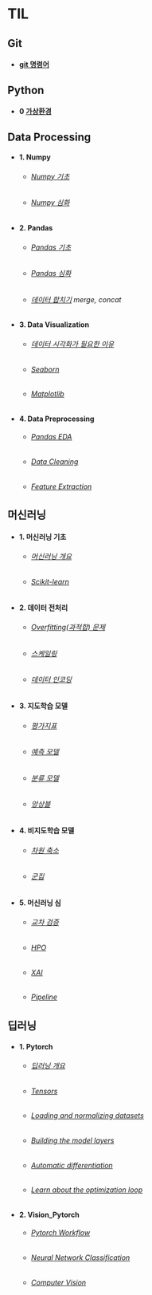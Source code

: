 # TIL
    
## Git
- #### [git 명령어](https://github.com/hanjhoon/hanjhoon.github.io/blob/main/git%20%EB%AA%85%EB%A0%B9%EC%96%B4.md)
    
## Python    
- #### 0 [가상환경](https://github.com/hanjhoon/hanjhoon.github.io/blob/main/Python/virtualenv.md)    
## Data Processing      
- #### 1. Numpy
  - ###### [Numpy 기초](https://github.com/hanjhoon/hanjhoon.github.io/blob/main/Data%20Processing/Numpy/Numpy%EA%B8%B0%EC%B4%88.ipynb)
  - ###### [Numpy 심화](https://github.com/hanjhoon/hanjhoon.github.io/blob/main/Data%20Processing/Numpy/Numpy%EC%8B%AC%ED%99%94.ipynb)    
- #### 2. Pandas
  - ###### [Pandas 기초](https://github.com/hanjhoon/hanjhoon.github.io/blob/main/Data%20Processing/Pandas/pandas_%EA%B8%B0%EC%B4%88.ipynb)
  - ###### [Pandas 심화](https://github.com/hanjhoon/hanjhoon.github.io/blob/main/Data%20Processing/Pandas/pandas_%EC%8B%AC%ED%99%94.ipynb)
  - ###### [데이터 합치기](https://github.com/hanjhoon/hanjhoon.github.io/blob/main/Data%20Processing/Pandas/Pandas%20Join.ipynb) merge, concat
- #### 3. Data Visualization
  - ###### [데이터 시각화가 필요한 이유](https://github.com/hanjhoon/hanjhoon.github.io/blob/main/Data%20Processing/1-3.%20data%20visualization/3_%EB%8D%B0%EC%9D%B4%ED%84%B0_%EC%8B%9C%EA%B0%81%ED%99%94_%ED%95%84%EC%9A%94%ED%95%9C_%EC%9D%B4%EC%9C%A0.ipynb)
  - ###### [Seaborn](https://github.com/hanjhoon/hanjhoon.github.io/blob/main/Data%20Processing/1-3.%20data%20visualization/Seaborn.ipynb)
  - ###### [Matplotlib](https://github.com/hanjhoon/hanjhoon.github.io/blob/main/Data%20Processing/1-3.%20data%20visualization/Matplotlib_font.ipynb)
- #### 4. Data Preprocessing
  - ###### [Pandas EDA](https://github.com/hanjhoon/hanjhoon.github.io/blob/main/Data%20Processing/1-4.%20Pandas%20EDA/1.%20Pandas%20EDA.ipynb)
  - ###### [Data Cleaning](https://github.com/hanjhoon/hanjhoon.github.io/blob/main/Data%20Processing/1-4.%20Pandas%20EDA/2.%20Data%20Cleaning.ipynb)
  - ###### [Feature Extraction](https://github.com/hanjhoon/hanjhoon.github.io/blob/main/Data%20Processing/1-4.%20Pandas%20EDA/3.%20Feature%20Extraction.ipynb)
## 머신러닝
 - #### 1. 머신러닝 기초 
   - ###### [머신러닝 개요](https://github.com/hanjhoon/hanjhoon.github.io/blob/main/2-1.%20%EB%A8%B8%EC%8B%A0%EB%9F%AC%EB%8B%9D%20%EA%B8%B0%EC%B4%88/1.%20%EB%A8%B8%EC%8B%A0%EB%9F%AC%EB%8B%9D%20%EA%B0%9C%EC%9A%94.ipynb)
   - ###### [Scikit-learn](https://github.com/hanjhoon/hanjhoon.github.io/blob/main/2-1.%20%EB%A8%B8%EC%8B%A0%EB%9F%AC%EB%8B%9D%20%EA%B8%B0%EC%B4%88/2.%20Scikit-learn%20Quickstart.ipynb)
 - #### 2. 데이터 전처리
   - ###### [Overfitting(과적합) 문제](https://github.com/hanjhoon/hanjhoon.github.io/blob/main/2-2.%20%EB%8D%B0%EC%9D%B4%ED%84%B0%20%EC%A0%84%EC%B2%98%EB%A6%AC/1.%20Overfitting(%EA%B3%BC%EC%A0%81%ED%95%A9)%20%EB%AC%B8%EC%A0%9C.ipynb)
   - ###### [스케일링](https://github.com/hanjhoon/hanjhoon.github.io/blob/main/2-2.%20%EB%8D%B0%EC%9D%B4%ED%84%B0%20%EC%A0%84%EC%B2%98%EB%A6%AC/2.%20%EC%8A%A4%EC%BC%80%EC%9D%BC%EB%A7%81.ipynb)
   - ###### [데이터 인코딩](https://github.com/hanjhoon/hanjhoon.github.io/blob/main/2-2.%20%EB%8D%B0%EC%9D%B4%ED%84%B0%20%EC%A0%84%EC%B2%98%EB%A6%AC/3.%20%EB%8D%B0%EC%9D%B4%ED%84%B0%20%EC%9D%B8%EC%BD%94%EB%94%A9.ipynb)
 - #### 3. 지도학습 모델
   - ###### [평가지표](https://github.com/hanjhoon/hanjhoon.github.io/blob/main/2-3.%20%EC%A7%80%EB%8F%84%ED%95%99%EC%8A%B5%20%EB%AA%A8%EB%8D%B8/1.%20%ED%8F%89%EA%B0%80%EC%A7%80%ED%91%9C.ipynb)
   - ###### [예측 모델](https://github.com/hanjhoon/hanjhoon.github.io/blob/main/2-3.%20%EC%A7%80%EB%8F%84%ED%95%99%EC%8A%B5%20%EB%AA%A8%EB%8D%B8/2.%20%EC%98%88%EC%B8%A1%20%EB%AA%A8%EB%8D%B8.ipynb)
   - ###### [분류 모델](https://github.com/hanjhoon/hanjhoon.github.io/blob/main/2-3.%20%EC%A7%80%EB%8F%84%ED%95%99%EC%8A%B5%20%EB%AA%A8%EB%8D%B8/3.%20%EB%B6%84%EB%A5%98%20%EB%AA%A8%EB%8D%B8.ipynb)
   - ###### [앙상블](https://github.com/hanjhoon/hanjhoon.github.io/blob/main/2-3.%20%EC%A7%80%EB%8F%84%ED%95%99%EC%8A%B5%20%EB%AA%A8%EB%8D%B8/4.%20%EC%95%99%EC%83%81%EB%B8%94.ipynb)
 - #### 4. 비지도학습 모델
   - ###### [차원 축소](https://github.com/hanjhoon/hanjhoon.github.io/blob/main/2-4.%20%EB%B9%84%EC%A7%80%EB%8F%84%ED%95%99%EC%8A%B5%20%EB%AA%A8%EB%8D%B8/1.%20%EC%B0%A8%EC%9B%90%EC%B6%95%EC%86%8C.ipynb)
   - ###### [군집](https://github.com/hanjhoon/hanjhoon.github.io/blob/main/2-4.%20%EB%B9%84%EC%A7%80%EB%8F%84%ED%95%99%EC%8A%B5%20%EB%AA%A8%EB%8D%B8/2.%20%EA%B5%B0%EC%A7%91.ipynb)
 - #### 5. 머신러닝 심
   - ###### [교차 검증](https://github.com/hanjhoon/hanjhoon.github.io/blob/main/2-5.%20%EB%A8%B8%EC%8B%A0%EB%9F%AC%EB%8B%9D%20%EC%8B%AC%ED%99%94/1.%20%EA%B5%90%EC%B0%A8%20%EA%B2%80%EC%A6%9D.ipynb)
   - ###### [HPO](https://github.com/hanjhoon/hanjhoon.github.io/blob/main/2-5.%20%EB%A8%B8%EC%8B%A0%EB%9F%AC%EB%8B%9D%20%EC%8B%AC%ED%99%94/2.%20HPO.ipynb)
   - ###### [XAI](https://github.com/hanjhoon/hanjhoon.github.io/blob/main/2-5.%20%EB%A8%B8%EC%8B%A0%EB%9F%AC%EB%8B%9D%20%EC%8B%AC%ED%99%94/3.%20XAI.ipynb)
   - ###### [Pipeline](https://github.com/hanjhoon/hanjhoon.github.io/blob/main/2-5.%20%EB%A8%B8%EC%8B%A0%EB%9F%AC%EB%8B%9D%20%EC%8B%AC%ED%99%94/4.%20Pipeline.ipynb)
## 딥러닝
 - #### 1. Pytorch
   - ###### [딥러닝 개요](https://github.com/hanjhoon/hanjhoon.github.io/blob/main/3-1.%20Deep%20Learning%20%EA%B8%B0%EC%B4%88/Deep%20Learning%20%EA%B0%9C%EC%9A%94.ipynb)
   - ###### [Tensors](https://github.com/hanjhoon/hanjhoon.github.io/blob/main/3-1.%20Deep%20Learning%20%EA%B8%B0%EC%B4%88/1.What%20are%20Tensors.ipynb)
   - ###### [Loading and normalizing datasets](https://github.com/hanjhoon/hanjhoon.github.io/blob/main/3-1.%20Deep%20Learning%20%EA%B8%B0%EC%B4%88/2.Loading%20and%20normalizing%20datasets.ipynb)
   - ###### [Building the model layers](https://github.com/hanjhoon/hanjhoon.github.io/blob/main/3-1.%20Deep%20Learning%20%EA%B8%B0%EC%B4%88/3.Building%20the%20model%20layers.ipynb)
   - ###### [Automatic differentiation](https://github.com/hanjhoon/hanjhoon.github.io/blob/main/3-1.%20Deep%20Learning%20%EA%B8%B0%EC%B4%88/4.Automatic%20differentiation.ipynb)
   - ###### [Learn about the optimization loop](https://github.com/hanjhoon/hanjhoon.github.io/blob/main/3-1.%20Deep%20Learning%20%EA%B8%B0%EC%B4%88/5.Learn%20about%20the%20optimization%20loop.ipynb)
 - #### 2. Vision_Pytorch
   - ###### [Pytorch Workflow](https://github.com/hanjhoon/hanjhoon.github.io/blob/main/3-2.%20Vision_Pytorch/1.%20Pytorch%20Workflow.ipynb)
   - ###### [Neural Network Classification](https://github.com/hanjhoon/hanjhoon.github.io/blob/main/3-2.%20Vision_Pytorch/2.%20Neural%20Network%20Classification.ipynb)
   - ###### [Computer Vision](https://github.com/hanjhoon/hanjhoon.github.io/blob/main/3-2.%20Vision_Pytorch/3.%20Computer%20Vision.ipynb)
   
